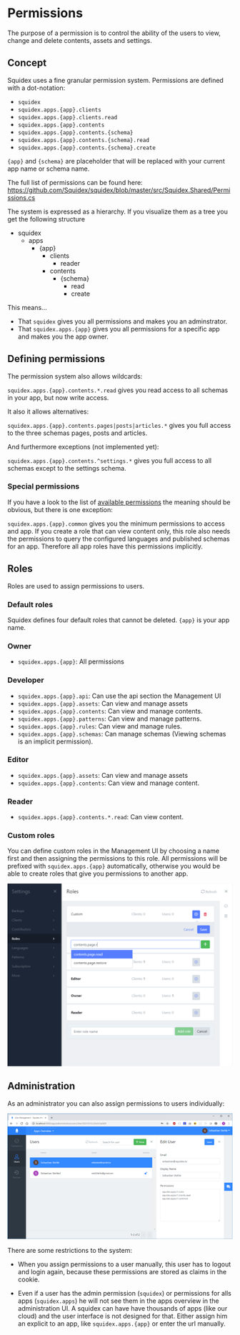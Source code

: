 # Permissions

The purpose of a permission is to control the ability of the users to view, change and delete contents, assets and settings.

## Concept

Squidex uses a fine granular permission system. Permissions are defined with a dot-notation:

* `squidex`
* `squidex.apps.{app}.clients`
* `squidex.apps.{app}.clients.read`
* `squidex.apps.{app}.contents`
* `squidex.apps.{app}.contents.{schema}`
* `squidex.apps.{app}.contents.{schema}.read`
* `squidex.apps.{app}.contents.{schema}.create`

`{app}` and `{schema}` are placeholder that will be replaced with your current app name or schema name.

The full list of permissions can be found here: https://github.com/Squidex/squidex/blob/master/src/Squidex.Shared/Permissions.cs

The system is expressed as a hierarchy. If you visualize them as a tree you get the following structure

* squidex
    * apps
        * {app}
            * clients
                * reader
            * contents
                * {schema}
                    * read
                    * create

This means...

* That `squidex` gives you all permissions and makes you an adminstrator.
* That `squidex.apps.{app}` gives you all permissions for a specific app and makes you the app owner.

## Defining permissions

The permission system also allows wildcards:

`squidex.apps.{app}.contents.*.read` gives you read access to all schemas in your app, but now write access.

It also it allows alternatives:

`squidex.apps.{app}.contents.pages|posts|articles.*` gives you full access to the three schemas pages, posts and articles.

And furthermore exceptions (not implemented yet):

`squidex.apps.{app}.contents.^settings.*` gives you full access to all schemas except to the settings schema.

### Special permissions

If you have a look to the list of [available permissions](https://github.com/Squidex/squidex/blob/master/src/Squidex.Shared/Permissions.cs) the meaning should be obvious, but there is one exception:

`squidex.apps.{app}.common` gives you the minimum permissions to access and app. If you create a role that can view content only, this role also needs the permissions to query the configured languages and published schemas for an app. Therefore all app roles have this permissions implicitly.

## Roles

Roles are used to assign permissions to users.

### Default roles

Squidex defines four default roles that cannot be deleted. `{app}` is your app name.

### Owner

* `squidex.apps.{app}`: All permissions

### Developer

* `squidex.apps.{app}.api`: Can use the api section the Management UI
* `squidex.apps.{app}.assets`: Can view and manage assets
* `squidex.apps.{app}.contents`: Can view and manage contents.
* `squidex.apps.{app}.patterns`: Can view and manage patterns.
* `squidex.apps.{app}.rules`: Can view and manage rules.
* `squidex.apps.{app}.schemas`: Can manage schemas (Viewing schemas is an implicit permission).

### Editor

* `squidex.apps.{app}.assets`: Can view and manage assets
* `squidex.apps.{app}.contents`: Can view and manage content.

### Reader

* `squidex.apps.{app}.contents.*.read`: Can view content.

### Custom roles

You can define custom roles in the Management UI by choosing a name first and then assigning the permissions to this role. All permissions will be prefixed with `squidex.apps.{app}` automatically, otherwise you would be able to create roles that give you permissions to another app.

![Custom roles](../images/articles/permissions/roles.png)

## Administration

As an administrator you can also assign permissions to users individually: 

![Custom permissions](../images/articles/permissions/administration.png)

There are some restrictions to the system:

* When you assign permissions to a user manually, this user has to logout and login again, because these permissions are stored as claims in the cookie.

* Even if a user has the admin permission (`squidex`) or permissions for alls apps (`squidex.apps`) he will not see them in the apps overview in the administration UI. A squidex can have have thousands of apps (like our cloud) and the user interface is not designed for that. Either assign him an explicit to an app, like `squidex.apps.{app}` or enter the url manually.
